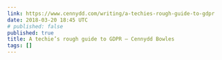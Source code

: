 ```yaml
---
link: https://www.cennydd.com/writing/a-techies-rough-guide-to-gdpr
date: 2018-03-20 18:45 UTC
# published: false
published: true
title: A techie’s rough guide to GDPR — Cennydd Bowles
tags: []
---
```



